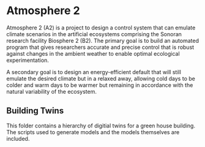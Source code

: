 # Atmosphere 2
Atmosphere 2 (A2) is a project to design a control system that can emulate climate scenarios in the artificial ecosystems comprising the Sonoran research facility Biosphere 2 (B2). The primary goal is to build an automated program that gives researchers accurate and precise control that is robust against changes in the ambient weather to enable optimal ecological experimentation.

A secondary goal is to design an energy-efficient default that will still emulate the desired climate but in a relaxed away, allowing cold days to be colder and warm days to be warmer but remaining in accordance with the natural variability of the ecosystem.

## Building Twins
This folder contains a hierarchy of digitial twins for a green house building. The scripts used to generate models and the models themselves are included.
